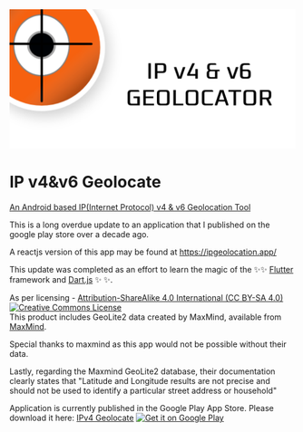 <img src="./store_images/banner.png" alt="Geolocate" />

IP v4&v6 Geolocate
==========
[An Android based IP(Internet Protocol) v4 & v6 Geolocation Tool](https://github.com/ericwarriner/Geolocate)

This is a long overdue update to an application that I published on the google play store over a decade ago. 

A reactjs version of this app may be found at https://ipgeolocation.app/

This update was completed as an effort to learn the magic of the ✨<Magic>✨ [Flutter](https://flutter.dev/) framework and [Dart.js](https://dart.dev/) ✨</Magic> ✨.

As per licensing - [Attribution-ShareAlike 4.0 International (CC BY-SA 4.0)](https://creativecommons.org/licenses/by-sa/4.0/)
<a rel="license" href="http://creativecommons.org/licenses/by-sa/4.0/"><img alt="Creative Commons License" style="border-width:0" src="https://i.creativecommons.org/l/by-sa/4.0/88x31.png" /></a><br />This product includes GeoLite2 data created by MaxMind, available from [MaxMind](https://www.maxmind.com). 

Special thanks to maxmind as this app would not be possible without their data. 

Lastly, regarding the Maxmind GeoLite2 database, their documentation clearly states that "Latitude and Longitude results are not precise and should not be used
to identify a particular street address or household"

Application is currently published in the Google Play App Store. Please download it here: [IPv4 Geolocate](https://play.google.com/store/apps/details?id=com.github.ericwarriner.geolocate)
<a href='https://play.google.com/store/apps/details?id=com.github.ericwarriner.geolocate&pcampaignid=pcampaignidMKT-Other-global-all-co-prtnr-py-PartBadge-Mar2515-1'><img alt='Get it on Google Play' src='https://play.google.com/intl/en_us/badges/static/images/badges/en_badge_web_generic.png'/></a>
